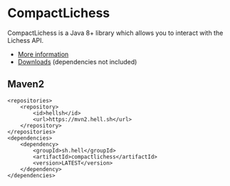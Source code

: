 # CompactLichess

CompactLichess is a Java 8+ library which allows you to interact with the Lichess API.

- [More information](https://compactchess.cc/lichess)
- [Downloads](https://github.com/hell-sh/CompactLichess/releases) (dependencies not included)

## Maven2

    <repositories>
        <repository>
            <id>hellsh</id>
            <url>https://mvn2.hell.sh</url>
        </repository>
    </repositories>
    <dependencies>
        <dependency>
            <groupId>sh.hell</groupId>
            <artifactId>compactlichess</artifactId>
            <version>LATEST</version>
        </dependency>
    </dependencies>
